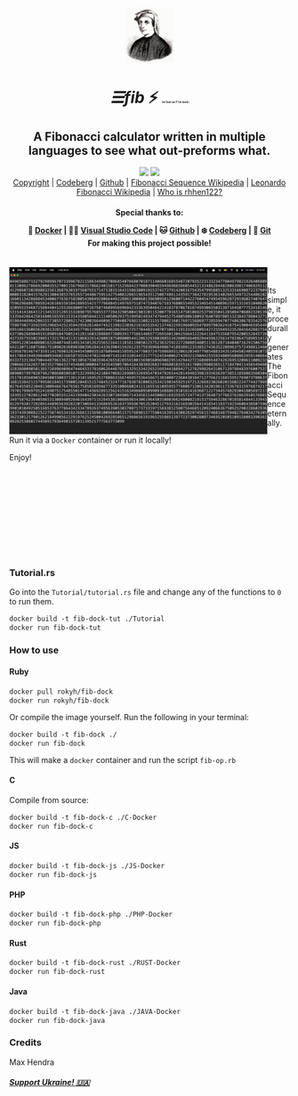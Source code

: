 <style>
    small {font-size: 5px;}
</style>
<div align="center">

<img src="fib.jpeg" height="100">

<h1>

_☰fib_ ⚡️ 
<small>im fast as f*ck boiiii</small>
</h1>

## A Fibonacci calculator written in multiple languages to see what out-preforms what.
<img src="http://badgen.net/github/commits/rhhen122/fib/">
<a href="https://vimp.rhhen.xyz/Licenses/lookinggood/non/UNLICENSE.html">
<img src="http://badgen.net/static/license/VIMPNL/black"></a>

<br>
<a href="/COPYRIGHT">Copyright</a>
|
<a href="http://codeberg.org/rhhen122/fib">Codeberg</a>
|
<a href="http://github.com/rhhen122/fib">Github</a>
|
<a href="http://en.wikipedia.org/wiki/Fibonacci_sequence">Fibonacci Sequence Wikipedia</a>
|
<a href="http://en.wikipedia.org/wiki/Fibonacci">Leonardo Fibonacci Wikipedia</a>
|
<a href="http://roky.rhhen.xyz">Who is rhhen122?</a>

<h4>Special thanks to:

🐳 <a href="http://www.docker.com">Docker</a>
|
👨‍💻 <a href="http://code.visualstudio.com">Visual Studio Code</a>
|
🐱 <a href="http://github.com">Github</a>
|
❄️ <a href="http://codeberg.org">Codeberg</a>
|
🌲 <a href="http://git-scm.com">Git</a>
<br>
For making this project possible!
</h4>
</div>
<br>
<img align="left" src="image.png" height="300">

######

Its simple, it procedurally generates The Fibonacci Sequence eternally.

Run it via a `Docker` container or run it locally!

Enjoy!

<br>
<br>
<br>
<br>
<br>
<br>
<br>
<br>

#

### Tutorial.rs
Go into the `Tutorial/tutorial.rs` file and change any of the functions to `0` to run them.
```
docker build -t fib-dock-tut ./Tutorial
docker run fib-dock-tut
```

### How to use

#### Ruby
```
docker pull rokyh/fib-dock
docker run rokyh/fib-dock
```

Or compile the image yourself. Run the following in your terminal:
```
docker build -t fib-dock ./
docker run fib-dock
```

This will make a `docker` container and run the script `fib-op.rb`

#### C
Compile from source:
```
docker build -t fib-dock-c ./C-Docker
docker run fib-dock-c
```

#### JS
```
docker build -t fib-dock-js ./JS-Docker
docker run fib-dock-js
```

#### PHP
```
docker build -t fib-dock-php ./PHP-Docker
docker run fib-dock-php
```

#### Rust
```
docker build -t fib-dock-rust ./RUST-Docker
docker run fib-dock-rust
```

#### Java
```
docker build -t fib-dock-java ./JAVA-Docker
docker run fib-dock-java
```

### Credits
Max Hendra

##### <a href="https://war.ukraine.ua/support-ukraine/">Support Ukraine! 🇺🇦</a>